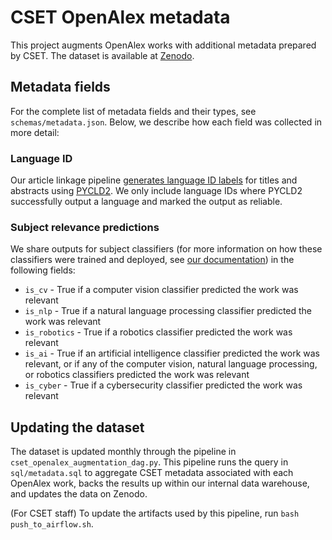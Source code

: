 # CSET OpenAlex metadata

This project augments OpenAlex works with additional metadata prepared by CSET.
The dataset is available at [Zenodo](https://zenodo.org/records/11034261).

## Metadata fields

For the complete list of metadata fields and their types, see `schemas/metadata.json`. Below, we describe how
each field was collected in more detail:

### Language ID

Our article linkage pipeline [generates language ID labels](https://github.com/georgetown-cset/article-linking/blob/master/utils/run_lid.py)
for titles and abstracts using [PYCLD2](https://pypi.org/project/pycld2/). We only include language IDs where PYCLD2
successfully output a language and marked the output as reliable.

### Subject relevance predictions

We share outputs for subject classifiers (for more information on how these classifiers were trained
and deployed, see [our documentation](https://eto.tech/dataset-docs/mac/#identifying-relevance-to-ai-and-other-emerging-topics))
in the following fields:

* `is_cv` - True if a computer vision classifier predicted the work was relevant
* `is_nlp` - True if a natural language processing classifier predicted the work was relevant
* `is_robotics` - True if a robotics classifier predicted the work was relevant
* `is_ai` - True if an artificial intelligence classifier predicted the work was relevant, or if any of the computer vision, natural language processing, or robotics classifiers predicted the work was relevant
* `is_cyber` - True if a cybersecurity classifier predicted the work was relevant

## Updating the dataset

The dataset is updated monthly through the pipeline in `cset_openalex_augmentation_dag.py`. This pipeline runs
the query in `sql/metadata.sql` to aggregate CSET metadata associated with each OpenAlex work, backs the
results up within our internal data warehouse, and updates the data on Zenodo.

(For CSET staff) To update the artifacts used by this pipeline, run `bash push_to_airflow.sh`.
